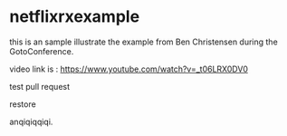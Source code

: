 # netflixrxexample


this is an sample illustrate the example from Ben Christensen during the GotoConference.



video link is : https://www.youtube.com/watch?v=_t06LRX0DV0



test pull request



restore



anqiqiqqiqi.
